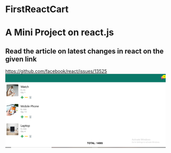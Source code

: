 # FirstReactCart

# A Mini Project on react.js

## Read the article on latest changes in react on the given link
https://github.com/facebook/react/issues/13525
![Project Image](https://github.com/guptapriya7171/FirstReactCart/blob/main/PrjImg.PNG)

